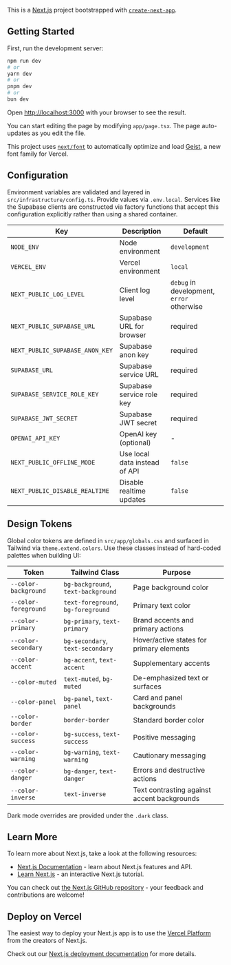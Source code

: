 This is a [Next.js](https://nextjs.org) project bootstrapped with [`create-next-app`](https://nextjs.org/docs/app/api-reference/cli/create-next-app).

## Getting Started

First, run the development server:

```bash
npm run dev
# or
yarn dev
# or
pnpm dev
# or
bun dev
```

Open [http://localhost:3000](http://localhost:3000) with your browser to see the result.

You can start editing the page by modifying `app/page.tsx`. The page auto-updates as you edit the file.

This project uses [`next/font`](https://nextjs.org/docs/app/building-your-application/optimizing/fonts) to automatically optimize and load [Geist](https://vercel.com/font), a new font family for Vercel.

## Configuration

Environment variables are validated and layered in `src/infrastructure/config.ts`. Provide values via `.env.local`.
Services like the Supabase clients are constructed via factory functions that accept this configuration explicitly rather than using a shared container.

| Key | Description | Default |
| --- | --- | --- |
| `NODE_ENV` | Node environment | `development` |
| `VERCEL_ENV` | Vercel environment | `local` |
| `NEXT_PUBLIC_LOG_LEVEL` | Client log level | `debug` in development, `error` otherwise |
| `NEXT_PUBLIC_SUPABASE_URL` | Supabase URL for browser | required |
| `NEXT_PUBLIC_SUPABASE_ANON_KEY` | Supabase anon key | required |
| `SUPABASE_URL` | Supabase service URL | required |
| `SUPABASE_SERVICE_ROLE_KEY` | Supabase service role key | required |
| `SUPABASE_JWT_SECRET` | Supabase JWT secret | required |
| `OPENAI_API_KEY` | OpenAI key (optional) | - |
| `NEXT_PUBLIC_OFFLINE_MODE` | Use local data instead of API | `false` |
| `NEXT_PUBLIC_DISABLE_REALTIME` | Disable realtime updates | `false` |

## Design Tokens

Global color tokens are defined in `src/app/globals.css` and surfaced in Tailwind via `theme.extend.colors`.
Use these classes instead of hard-coded palettes when building UI:

| Token | Tailwind Class | Purpose |
|-------|---------------|---------|
| `--color-background` | `bg-background`, `text-background` | Page background color |
| `--color-foreground` | `text-foreground`, `bg-foreground` | Primary text color |
| `--color-primary` | `bg-primary`, `text-primary` | Brand accents and primary actions |
| `--color-secondary` | `bg-secondary`, `text-secondary` | Hover/active states for primary elements |
| `--color-accent` | `bg-accent`, `text-accent` | Supplementary accents |
| `--color-muted` | `text-muted`, `bg-muted` | De-emphasized text or surfaces |
| `--color-panel` | `bg-panel`, `text-panel` | Card and panel backgrounds |
| `--color-border` | `border-border` | Standard border color |
| `--color-success` | `bg-success`, `text-success` | Positive messaging |
| `--color-warning` | `bg-warning`, `text-warning` | Cautionary messaging |
| `--color-danger` | `bg-danger`, `text-danger` | Errors and destructive actions |
| `--color-inverse` | `text-inverse` | Text contrasting against accent backgrounds |

Dark mode overrides are provided under the `.dark` class.

## Learn More

To learn more about Next.js, take a look at the following resources:

- [Next.js Documentation](https://nextjs.org/docs) - learn about Next.js features and API.
- [Learn Next.js](https://nextjs.org/learn) - an interactive Next.js tutorial.

You can check out [the Next.js GitHub repository](https://github.com/vercel/next.js) - your feedback and contributions are welcome!

## Deploy on Vercel

The easiest way to deploy your Next.js app is to use the [Vercel Platform](https://vercel.com/new?utm_medium=default-template&filter=next.js&utm_source=create-next-app&utm_campaign=create-next-app-readme) from the creators of Next.js.

Check out our [Next.js deployment documentation](https://nextjs.org/docs/app/building-your-application/deploying) for more details.
